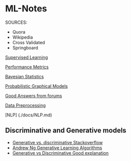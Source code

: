 # ML-Notes

SOURCES:

* Quora
* Wikipedia
* Cross Validated
* Springboard


[Supervised Learning](./docs/Supervised_learning.md)

[Performance Metrics](./docs/Performance_metrics.md)

[Bayesian Statistics](./docs/Bayesian_statistics.md)

[Probabilistic Graphical Models](./docs/Probabilistic_graphical_model.md)

[Good Answers from forums](./docs/Answers.md)

[Data Preprocessing](./docs/Preprocessing.md)

[NLP] (./docs/NLP.md)




## Discriminative and Generative models

* [Generative vs. discriminative Stackoverflow](https://stats.stackexchange.com/questions/12421/generative-vs-discriminative)
* [Andrew Ng Generative Learning Algorithms](https://www.youtube.com/watch?v=z5UQyCESW64)
* [Generative vs Discriminative Good explanation](https://www.youtube.com/watch?v=OWJ8xVGRyFA)

